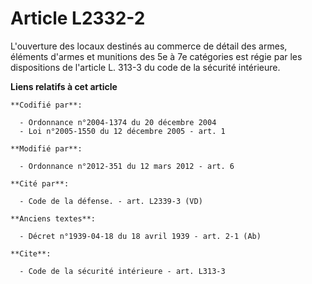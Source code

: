 # Article L2332-2

L'ouverture des locaux destinés au commerce de détail des armes, éléments d'armes et munitions des 5e à 7e catégories est
régie par les dispositions de l'article L. 313-3 du code de la sécurité intérieure.

**Liens relatifs à cet article**

	**Codifié par**:

	  - Ordonnance n°2004-1374 du 20 décembre 2004
	  - Loi n°2005-1550 du 12 décembre 2005 - art. 1

	**Modifié par**:

	  - Ordonnance n°2012-351 du 12 mars 2012 - art. 6

	**Cité par**:

	  - Code de la défense. - art. L2339-3 (VD)

	**Anciens textes**:

	  - Décret n°1939-04-18 du 18 avril 1939 - art. 2-1 (Ab)

	**Cite**:

	  - Code de la sécurité intérieure - art. L313-3
